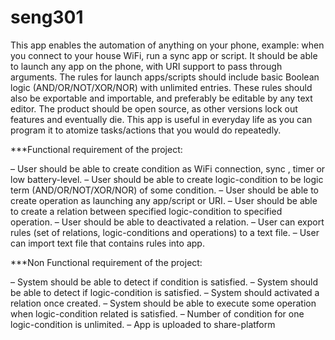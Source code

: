 # seng301
This app enables the automation of anything on your phone, example: when you connect to your house WiFi, run a sync app or script. It should be able to launch any app on the phone, with URI support to pass through arguments. The rules for launch apps/scripts should include basic Boolean logic (AND/OR/NOT/XOR/NOR) with unlimited entries. These rules should also be exportable and importable, and preferably be editable by any text editor. The product should be open source, as other versions lock out features and eventually die. This app is useful in everyday life as you can program it to atomize tasks/actions that you would do repeatedly.

***Functional requirement of the project:

– User should be able to create condition as WiFi connection, sync , timer or low battery-level. – User should be able to create logic-condition to be logic term (AND/OR/NOT/XOR/NOR) of some condition. – User should be able to create operation as launching any app/script or URI. – User should be able to create a relation between specified logic-condition to specified operation. – User should be able to deactivated a relation. – User can export rules (set of relations, logic-conditions and operations) to a text file. – User can import text file that contains rules into app.

***Non Functional requirement of the project:

– System should be able to detect if condition is satisfied. – System should be able to detect if logic-condition is satisfied. – System should activated a relation once created. – System should be able to execute some operation when logic-condition related is satisfied. – Number of condition for one logic-condition is unlimited. – App is uploaded to share-platform
